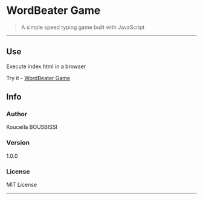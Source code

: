 # WordBeater Game

> A simple speed typing game built with JavaScript

---

## Use

Execute index.html in a browser

Try it - [WordBeater Game](https://bousbissikouceila.github.io/speedTypingGame "Link to play the Game")

## Info

### Author

Kouceïla BOUSBISSI

### Version

1.0.0

### License

MIT License

---
